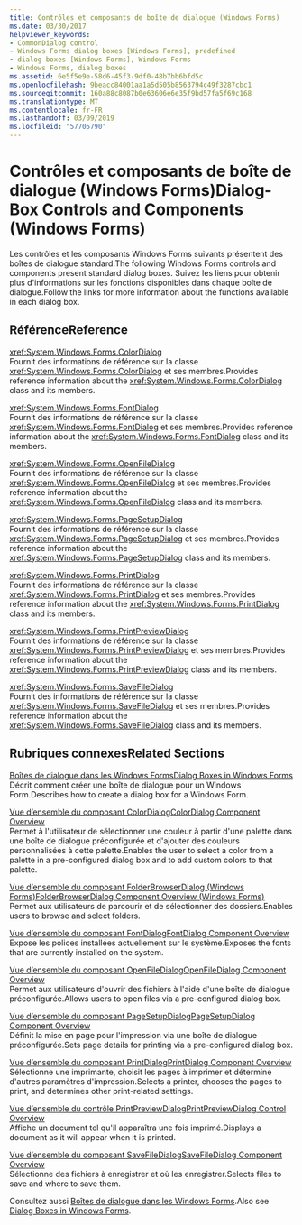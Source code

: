 ```yaml
---
title: Contrôles et composants de boîte de dialogue (Windows Forms)
ms.date: 03/30/2017
helpviewer_keywords:
- CommonDialog control
- Windows Forms dialog boxes [Windows Forms], predefined
- dialog boxes [Windows Forms], Windows Forms
- Windows Forms, dialog boxes
ms.assetid: 6e5f5e9e-58d6-45f3-9df0-48b7bb6bfd5c
ms.openlocfilehash: 9beacc84001aa1a5d505b8563794c49f3287cbc1
ms.sourcegitcommit: 160a88c8087b0e63606e6e35f9bd57fa5f69c168
ms.translationtype: MT
ms.contentlocale: fr-FR
ms.lasthandoff: 03/09/2019
ms.locfileid: "57705790"
---
```

# <a name="dialog-box-controls-and-components-windows-forms"></a><span data-ttu-id="708f8-102">Contrôles et composants de boîte de dialogue (Windows Forms)</span><span class="sxs-lookup"><span data-stu-id="708f8-102">Dialog-Box Controls and Components (Windows Forms)</span></span>
<span data-ttu-id="708f8-103">Les contrôles et les composants Windows Forms suivants présentent des boîtes de dialogue standard.</span><span class="sxs-lookup"><span data-stu-id="708f8-103">The following Windows Forms controls and components present standard dialog boxes.</span></span> <span data-ttu-id="708f8-104">Suivez les liens pour obtenir plus d'informations sur les fonctions disponibles dans chaque boîte de dialogue.</span><span class="sxs-lookup"><span data-stu-id="708f8-104">Follow the links for more information about the functions available in each dialog box.</span></span>  
  
## <a name="reference"></a><span data-ttu-id="708f8-105">Référence</span><span class="sxs-lookup"><span data-stu-id="708f8-105">Reference</span></span>  
 <xref:System.Windows.Forms.ColorDialog>  
 <span data-ttu-id="708f8-106">Fournit des informations de référence sur la classe <xref:System.Windows.Forms.ColorDialog> et ses membres.</span><span class="sxs-lookup"><span data-stu-id="708f8-106">Provides reference information about the <xref:System.Windows.Forms.ColorDialog> class and its members.</span></span>  
  
 <xref:System.Windows.Forms.FontDialog>  
 <span data-ttu-id="708f8-107">Fournit des informations de référence sur la classe <xref:System.Windows.Forms.FontDialog> et ses membres.</span><span class="sxs-lookup"><span data-stu-id="708f8-107">Provides reference information about the <xref:System.Windows.Forms.FontDialog> class and its members.</span></span>  
  
 <xref:System.Windows.Forms.OpenFileDialog>  
 <span data-ttu-id="708f8-108">Fournit des informations de référence sur la classe <xref:System.Windows.Forms.OpenFileDialog> et ses membres.</span><span class="sxs-lookup"><span data-stu-id="708f8-108">Provides reference information about the <xref:System.Windows.Forms.OpenFileDialog> class and its members.</span></span>  
  
 <xref:System.Windows.Forms.PageSetupDialog>  
 <span data-ttu-id="708f8-109">Fournit des informations de référence sur la classe <xref:System.Windows.Forms.PageSetupDialog> et ses membres.</span><span class="sxs-lookup"><span data-stu-id="708f8-109">Provides reference information about the <xref:System.Windows.Forms.PageSetupDialog> class and its members.</span></span>  
  
 <xref:System.Windows.Forms.PrintDialog>  
 <span data-ttu-id="708f8-110">Fournit des informations de référence sur la classe <xref:System.Windows.Forms.PrintDialog> et ses membres.</span><span class="sxs-lookup"><span data-stu-id="708f8-110">Provides reference information about the <xref:System.Windows.Forms.PrintDialog> class and its members.</span></span>  
  
 <xref:System.Windows.Forms.PrintPreviewDialog>  
 <span data-ttu-id="708f8-111">Fournit des informations de référence sur la classe <xref:System.Windows.Forms.PrintPreviewDialog> et ses membres.</span><span class="sxs-lookup"><span data-stu-id="708f8-111">Provides reference information about the <xref:System.Windows.Forms.PrintPreviewDialog> class and its members.</span></span>  
  
 <xref:System.Windows.Forms.SaveFileDialog>  
 <span data-ttu-id="708f8-112">Fournit des informations de référence sur la classe <xref:System.Windows.Forms.SaveFileDialog> et ses membres.</span><span class="sxs-lookup"><span data-stu-id="708f8-112">Provides reference information about the <xref:System.Windows.Forms.SaveFileDialog> class and its members.</span></span>  
  
## <a name="related-sections"></a><span data-ttu-id="708f8-113">Rubriques connexes</span><span class="sxs-lookup"><span data-stu-id="708f8-113">Related Sections</span></span>  
 [<span data-ttu-id="708f8-114">Boîtes de dialogue dans les Windows Forms</span><span class="sxs-lookup"><span data-stu-id="708f8-114">Dialog Boxes in Windows Forms</span></span>](../dialog-boxes-in-windows-forms.md)  
 <span data-ttu-id="708f8-115">Décrit comment créer une boîte de dialogue pour un Windows Form.</span><span class="sxs-lookup"><span data-stu-id="708f8-115">Describes how to create a dialog box for a Windows Form.</span></span>  
  
 [<span data-ttu-id="708f8-116">Vue d’ensemble du composant ColorDialog</span><span class="sxs-lookup"><span data-stu-id="708f8-116">ColorDialog Component Overview</span></span>](colordialog-component-overview-windows-forms.md)  
 <span data-ttu-id="708f8-117">Permet à l'utilisateur de sélectionner une couleur à partir d'une palette dans une boîte de dialogue préconfigurée et d'ajouter des couleurs personnalisées à cette palette.</span><span class="sxs-lookup"><span data-stu-id="708f8-117">Enables the user to select a color from a palette in a pre-configured dialog box and to add custom colors to that palette.</span></span>  
  
 [<span data-ttu-id="708f8-118">Vue d’ensemble du composant FolderBrowserDialog (Windows Forms)</span><span class="sxs-lookup"><span data-stu-id="708f8-118">FolderBrowserDialog Component Overview (Windows Forms)</span></span>](folderbrowserdialog-component-overview-windows-forms.md)  
 <span data-ttu-id="708f8-119">Permet aux utilisateurs de parcourir et de sélectionner des dossiers.</span><span class="sxs-lookup"><span data-stu-id="708f8-119">Enables users to browse and select folders.</span></span>  
  
 [<span data-ttu-id="708f8-120">Vue d’ensemble du composant FontDialog</span><span class="sxs-lookup"><span data-stu-id="708f8-120">FontDialog Component Overview</span></span>](fontdialog-component-overview-windows-forms.md)  
 <span data-ttu-id="708f8-121">Expose les polices installées actuellement sur le système.</span><span class="sxs-lookup"><span data-stu-id="708f8-121">Exposes the fonts that are currently installed on the system.</span></span>  
  
 [<span data-ttu-id="708f8-122">Vue d’ensemble du composant OpenFileDialog</span><span class="sxs-lookup"><span data-stu-id="708f8-122">OpenFileDialog Component Overview</span></span>](openfiledialog-component-overview-windows-forms.md)  
 <span data-ttu-id="708f8-123">Permet aux utilisateurs d'ouvrir des fichiers à l'aide d'une boîte de dialogue préconfigurée.</span><span class="sxs-lookup"><span data-stu-id="708f8-123">Allows users to open files via a pre-configured dialog box.</span></span>  
  
 [<span data-ttu-id="708f8-124">Vue d’ensemble du composant PageSetupDialog</span><span class="sxs-lookup"><span data-stu-id="708f8-124">PageSetupDialog Component Overview</span></span>](pagesetupdialog-component-overview-windows-forms.md)  
 <span data-ttu-id="708f8-125">Définit la mise en page pour l'impression via une boîte de dialogue préconfigurée.</span><span class="sxs-lookup"><span data-stu-id="708f8-125">Sets page details for printing via a pre-configured dialog box.</span></span>  
  
 [<span data-ttu-id="708f8-126">Vue d’ensemble du composant PrintDialog</span><span class="sxs-lookup"><span data-stu-id="708f8-126">PrintDialog Component Overview</span></span>](printdialog-component-overview-windows-forms.md)  
 <span data-ttu-id="708f8-127">Sélectionne une imprimante, choisit les pages à imprimer et détermine d'autres paramètres d'impression.</span><span class="sxs-lookup"><span data-stu-id="708f8-127">Selects a printer, chooses the pages to print, and determines other print-related settings.</span></span>  
  
 [<span data-ttu-id="708f8-128">Vue d’ensemble du contrôle PrintPreviewDialog</span><span class="sxs-lookup"><span data-stu-id="708f8-128">PrintPreviewDialog Control Overview</span></span>](printpreviewdialog-control-overview-windows-forms.md)  
 <span data-ttu-id="708f8-129">Affiche un document tel qu'il apparaîtra une fois imprimé.</span><span class="sxs-lookup"><span data-stu-id="708f8-129">Displays a document as it will appear when it is printed.</span></span>  
  
 [<span data-ttu-id="708f8-130">Vue d’ensemble du composant SaveFileDialog</span><span class="sxs-lookup"><span data-stu-id="708f8-130">SaveFileDialog Component Overview</span></span>](savefiledialog-component-overview-windows-forms.md)  
 <span data-ttu-id="708f8-131">Sélectionne des fichiers à enregistrer et où les enregistrer.</span><span class="sxs-lookup"><span data-stu-id="708f8-131">Selects files to save and where to save them.</span></span>  
  
 <span data-ttu-id="708f8-132">Consultez aussi [Boîtes de dialogue dans les Windows Forms](../dialog-boxes-in-windows-forms.md).</span><span class="sxs-lookup"><span data-stu-id="708f8-132">Also see [Dialog Boxes in Windows Forms](../dialog-boxes-in-windows-forms.md).</span></span>
